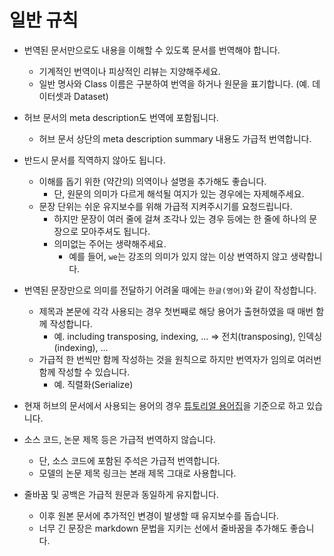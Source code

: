 # 일반 규칙

* 번역된 문서만으로도 내용을 이해할 수 있도록 문서를 번역해야 합니다.
  * 기계적인 번역이나 피상적인 리뷰는 지양해주세요.
  * 일반 명사와 Class 이름은 구분하여 번역을 하거나 원문을 표기합니다. (예. 데이터셋과 Dataset)

* 허브 문서의 meta description도 번역에 포함됩니다.
	* 허브 문서 상단의 meta description summary 내용도 가급적 번역합니다.

* 반드시 문서를 직역하지 않아도 됩니다.
  * 이해를 돕기 위한 (약간의) 의역이나 설명을 추가해도 좋습니다.
    * 단, 원문의 의미가 다르게 해석될 여지가 있는 경우에는 자제해주세요.
  * 문장 단위는 쉬운 유지보수를 위해 가급적 지켜주시기를 요청드립니다.
    * 하지만 문장이 여러 줄에 걸쳐 조각나 있는 경우 등에는 한 줄에 하나의 문장으로 모아주셔도 됩니다.
    * 의미없는 주어는 생략해주세요.
	  * 예를 들어, `we`는 강조의 의미가 있지 않는 이상 번역하지 않고 생략합니다.

* 번역된 문장만으로 의미를 전달하기 어려울 때에는 `한글(영어)`와 같이 작성합니다.
  * 제목과 본문에 각각 사용되는 경우 첫번째로 해당 용어가 출현하였을 때 매번 함께 작성합니다.
    * 예. including transposing, indexing, ... => 전치(transposing), 인덱싱(indexing), ...
  * 가급적 한 번씩만 함께 작성하는 것을 원칙으로 하지만 번역자가 임의로 여러번 함께 작성할 수 있습니다.
    * 예. 직렬화(Serialize)

* 현재 허브의 문서에서 사용되는 용어의 경우 [튜토리얼 용어집](https://github.com/PyTorchKorea/tutorials-kr/blob/master/TRANSLATION_GUIDE.md#용어-사용-규칙)을 기준으로 하고 있습니다.

* 소스 코드, 논문 제목 등은 가급적 번역하지 않습니다.
  * 단, 소스 코드에 포함된 주석은 가급적 번역합니다.
  * 모델의 논문 제목 링크는 본래 제목 그대로 사용합니다.
 
 
* 줄바꿈 및 공백은 가급적 원문과 동일하게 유지합니다.
  * 이후 원본 문서에 추가적인 변경이 발생할 때 유지보수를 돕습니다.
  * 너무 긴 문장은 markdown 문법을 지키는 선에서 줄바꿈을 추가해도 좋습니다.